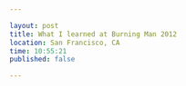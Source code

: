 ```yaml
---

layout: post
title: What I learned at Burning Man 2012
location: San Francisco, CA
time: 10:55:21
published: false

---
```

